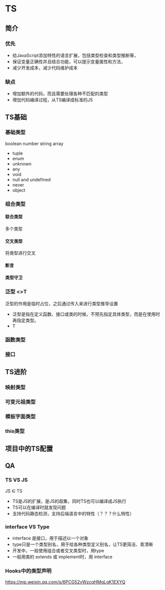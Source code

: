 # TS 

## 简介
### 优先
* 给JavaScript添加特性的语言扩展，包括类型检查和类型推断等，
* 保证变量正确性并且结合功能，可以提示变量属性和方法，
* 减少开发成本，减少代码维护成本
### 缺点
* 增加额外的代码，而且需要处理各种不匹配的类型
* 增加代码编译过程，从TS编译成标准的JS

## TS基础

### 基础类型
boolean number string array 
* tuple 
* enum
* unknown
* any
* void
* null and undefined
* never
* object
  
### 组合类型
#### 联合类型
多个类型
#### 交叉类型
将类型进行交叉

#### 断言
#### 类型守卫

### 泛型 <>T
泛型的作用是临时占位，之后通过传入来进行类型推导设置
* 泛型是指在定义函数、接口或类的时候，不预先指定具体类型，而是在使用时再指定类型。
* T
  
### 函数类型

### 接口


## TS进阶
### 映射类型
### 可变元祖类型
### 模板字面类型
### this类型

## 项目中的TS配置

## QA
### TS VS JS
JS ∈ TS

* TS是JS的扩展，是JS的超集，同时TS也可以编译成JS执行
* TS可以在编译时就发现问题
* 支持代码静态检测，支持后端语言中的特性（？？？什么特性）

### interface VS Type

* interface 是接口，用于描述以一个对象
* type只是一个类型别名，用于给各种类型定义别名，让TS更简洁、青清晰
* 开发中，一般使用组合或者交叉类型时，用type
* 一般用类的 extends 或 implement时，用 interface

### Hooks中的类型声明

https://mp.weixin.qq.com/s/6PCG52vWzcqHMgLgK1EXYQ 